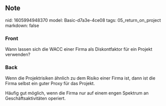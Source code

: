 ## Note
nid: 1605994948370
model: Basic-d7a3e-4ce08
tags: 05_return_on_project
markdown: false

### Front
<p>Wann lassen sich die WACC einer Firma als Diskontfaktor für ein
Projekt verwenden?

### Back
<p>Wenn die Projektrisiken ähnlich zu dem Risiko einer Firma ist,
dann ist die Firma selbst ein guter Proxy für das Projekt.
<p>Häufig gut möglich, wenn die Firma nur auf einem engen Spektrum
an Geschäftsaktivitäten operiert.
